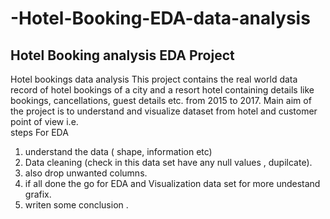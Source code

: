 # -Hotel-Booking-EDA-data-analysis
 ##  Hotel Booking analysis EDA Project 
Hotel bookings data analysis This project contains the real world data record of hotel bookings of a city and a resort hotel containing details like bookings, cancellations, guest details etc. from 2015 to 2017. Main aim of the project is to understand and visualize dataset from hotel and customer point of view i.e.                 
 steps For EDA
1) understand the data ( shape, information etc)
2)  Data cleaning (check in this data set have any null values , dupilcate).
3) also drop unwanted columns.
4) if all done the go for EDA and Visualization data set for more undestand grafix.
5) writen some  conclusion .

